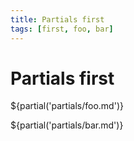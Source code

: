 ```yaml
---
title: Partials first
tags: [first, foo, bar]
---
```


# Partials first

${partial('partials/foo.md')}

${partial('partials/bar.md')}
